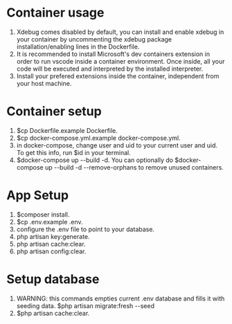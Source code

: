 # Container usage
1. Xdebug comes disabled by default, you can install and enable xdebug in your container by uncommenting the xdebug package installation/enabling lines in the Dockerfile.
2. It is recommended to install Microsoft's dev containers extension in order to run vscode inside a container environment. Once inside, all your code will be executed and interpreted by the installed interpreter.
3. Install your prefered extensions inside the container, independent from your host machine.

# Container setup
1. $cp Dockerfile.example Dockerfile.
2. $cp docker-compose.yml.example docker-compose.yml.
3. in docker-compose, change user and uid to your current user and uid. To get this info, run $id in your terminal.
4. $docker-compose up --build -d. You can optionally do $docker-compose up --build -d --remove-orphans to remove unused containers.
# App Setup
1. $composer install.
2. $cp .env.example .env.
3. configure the .env file to point to your database.
4. php artisan key:generate.
5. php artisan cache:clear.
6. php artisan config:clear.

# Setup database
1. WARNING: this commands empties current .env database and fills it with seeding data. $php artisan migrate:fresh --seed
2. $php artisan cache:clear.

